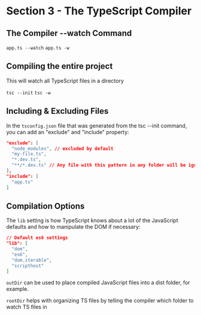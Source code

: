 # Section 3 - The TypeScript Compiler

## The Compiler --watch Command

```app.ts --watch```
```app.ts -w```

## Compiling the entire project

This will watch all TypeScript files in a directory

```tsc --init```
```tsc -w```

## Including & Excluding Files

In the ```tsconfig.json``` file that was generated from the tsc --init command, you can add an "exclude" and "include" property:

```json
"exclude": [
  "node_modules", // excluded by default
  "my-file.ts",
  "*.dev.ts",
  "**/*.dev.ts" // Any file with this pattern in any folder will be ignored
],
"include": [
  "app.ts"
]
```

## Compilation Options

The ```lib``` setting is how TypeScript knows about a lot of the JavaScript defaults and how to manipulate the DOM if necessary:

```json
// Default es6 settings
"lib": [
  "dom",
  "es6",
  "dom.iterable",
  "scripthost"
]
```

```outDir``` can be used to place compiled JavaScript files into a dist folder, for example.

```rootDir``` helps with organizing TS files by telling the compiler which folder to watch TS files in
